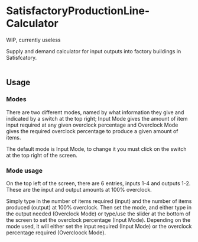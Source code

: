 # SatisfactoryProductionLine-Calculator
WIP, currently useless


Supply and demand calculator for input outputs into factory buildings in Satisfcatory.<br/>
<br/>
## Usage
### Modes
  There are two different modes, named by what information they give and indicated by a switch at the top right; Input Mode gives the amount of item input required at any given     overclock percentage and Overclock Mode gives the required overclock percentage to produce a given amount of items.

The default mode is Input Mode, to change it you must click on the switch at the top right of the screen.
### Mode usage
  On the top left of the screen, there are 6 entries, inputs 1-4 and outputs 1-2. These are the input and output amounts at 100% overclock.

  Simply type in the number of items required (input) and the number of items produced (output) at 100% overclock. Then set the mode, and either type in the output needed           (Overclock Mode) or type/use the slider at the bottom of the screen to set the overclock percentage (Input Mode). Depending on the mode used, it will either set the input         required (Input Mode) or the overclock percentage required (Overcloock Mode).
